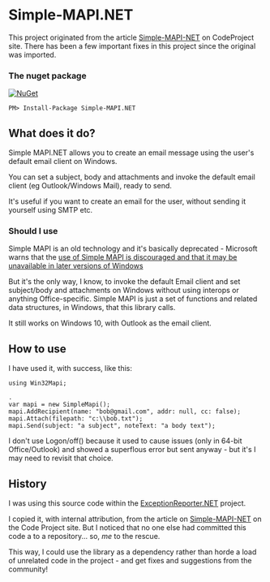 # Simple-MAPI.NET
This project originated from the article
[Simple-MAPI-NET](https://www.codeproject.com/Articles/2048/Simple-MAPI-NET)
on CodeProject site. There has been a few important fixes in this project
since the original was imported.

### The nuget package
 [![NuGet](https://img.shields.io/nuget/v/Simple-MAPI.NET.svg)](https://www.nuget.org/packages/Simple-MAPI.NET/)
```
PM> Install-Package Simple-MAPI.NET
```

## What does it do?

Simple MAPI.NET allows you to create an email message using the user's
default email client on Windows.

You can set a subject, body and attachments and invoke
the default email client (eg Outlook/Windows Mail), ready to send.

It's useful if you want to create an email for the user, without sending
it yourself using SMTP etc.

### Should I use
Simple MAPI is an old technology and it's basically deprecated -
Microsoft warns that the [use of Simple MAPI is discouraged and that it may be unavailable in later versions of Windows](https://msdn.microsoft.com/en-us/library/windows/desktop/dd296734(v=vs.85).aspx)

But it's the only way, I know, to invoke the default Email
client and set subject/body and attachments on Windows without using interops or anything Office-specific. Simple MAPI is just a set of functions and related data structures, in Windows, that this library calls.

It still works on Windows 10, with Outlook as the email client.

## How to use

I have used it, with success, like this:
```
using Win32Mapi;

.
var mapi = new SimpleMapi();
mapi.AddRecipient(name: "bob@gmail.com", addr: null, cc: false);
mapi.Attach(filepath: "c:\\bob.txt");
mapi.Send(subject: "a subject", noteText: "a body text");
```

I don't use Logon/off() because it used to cause issues (only in 64-bit Office/Outlook)
and showed a superflous error but sent anyway - but it's I may need to revisit that choice.

## History

I was using this source code within the [ExceptionReporter.NET](https://github.com/PandaWood/ExceptionReporter.NET) project.

I copied it, with internal attribution, from the article on
[Simple-MAPI-NET](https://www.codeproject.com/Articles/2048/Simple-MAPI-NET)
on the Code Project site.
But I noticed that no one else had committed this code a to a repository...
so, *me* to the rescue.

This way, I could use the library as a dependency rather than
horde a load of unrelated code in the project - and get fixes and suggestions
from the community!
